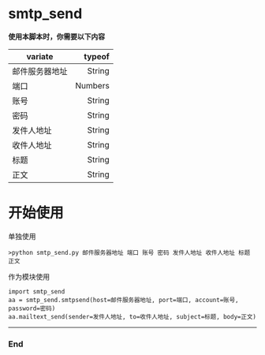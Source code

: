 # smtp_send


**使用本脚本时，你需要以下内容** 


| variate      | typeof |
| --------- | -----:|
| 邮件服务器地址  | String |
| 端口     |   Numbers |
| 账号      |   String |
| 密码      |   String |
| 发件人地址      |   String |
| 收件人地址      |   String |
| 标题      |   String |
| 正文      |   String |

# 开始使用

单独使用

    >python smtp_send.py 邮件服务器地址 端口 账号 密码 发件人地址 收件人地址 标题 正文

作为模块使用

    import smtp_send
    aa = smtp_send.smtpsend(host=邮件服务器地址, port=端口, account=账号, password=密码)
    aa.mailtext_send(sender=发件人地址, to=收件人地址, subject=标题, body=正文)


----

### End
